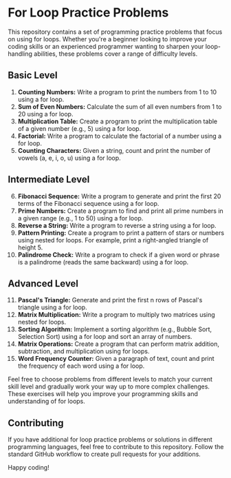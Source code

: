 # For Loop Practice Problems

This repository contains a set of programming practice problems that focus on using for loops. Whether you're a beginner looking to improve your coding skills or an experienced programmer wanting to sharpen your loop-handling abilities, these problems cover a range of difficulty levels.

## Basic Level

1. **Counting Numbers:** Write a program to print the numbers from 1 to 10 using a for loop.
2. **Sum of Even Numbers:** Calculate the sum of all even numbers from 1 to 20 using a for loop.
3. **Multiplication Table:** Create a program to print the multiplication table of a given number (e.g., 5) using a for loop.
4. **Factorial:** Write a program to calculate the factorial of a number using a for loop.
5. **Counting Characters:** Given a string, count and print the number of vowels (a, e, i, o, u) using a for loop.

## Intermediate Level

6. **Fibonacci Sequence:** Write a program to generate and print the first 20 terms of the Fibonacci sequence using a for loop.
7. **Prime Numbers:** Create a program to find and print all prime numbers in a given range (e.g., 1 to 50) using a for loop.
8. **Reverse a String:** Write a program to reverse a string using a for loop.
9. **Pattern Printing:** Create a program to print a pattern of stars or numbers using nested for loops. For example, print a right-angled triangle of height 5.
10. **Palindrome Check:** Write a program to check if a given word or phrase is a palindrome (reads the same backward) using a for loop.

## Advanced Level

11. **Pascal's Triangle:** Generate and print the first n rows of Pascal's triangle using a for loop.
12. **Matrix Multiplication:** Write a program to multiply two matrices using nested for loops.
13. **Sorting Algorithm:** Implement a sorting algorithm (e.g., Bubble Sort, Selection Sort) using a for loop and sort an array of numbers.
14. **Matrix Operations:** Create a program that can perform matrix addition, subtraction, and multiplication using for loops.
15. **Word Frequency Counter:** Given a paragraph of text, count and print the frequency of each word using a for loop.

Feel free to choose problems from different levels to match your current skill level and gradually work your way up to more complex challenges. These exercises will help you improve your programming skills and understanding of for loops.

## Contributing

If you have additional for loop practice problems or solutions in different programming languages, feel free to contribute to this repository. Follow the standard GitHub workflow to create pull requests for your additions.

Happy coding!
